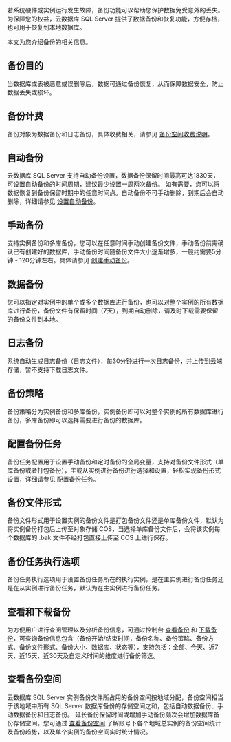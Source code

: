 若系统硬件或实例运行发生故障，备份功能可以帮助您保护数据免受意外的丢失。为保障您的权益，云数据库 SQL Server 提供了数据备份和恢复功能，方便存档，也可用于恢复到本地数据库。

本文为您介绍备份的相关信息。

## 备份目的
当数据库或表被恶意或误删除后，数据可通过备份恢复，从而保障数据安全，防止数据丢失或损坏。

## 备份计费
备份对象为数据备份和日志备份，具体收费相关，请参见 [备份空间收费说明](https://cloud.tencent.com/document/product/238/70171)。

## 自动备份
云数据库 SQL Server 支持自动备份设置，数据备份保留时间最高可达1830天，可设置自动备份的时间周期，建议最少设置一周两次备份。
如有需要，您可以将数据恢复到备份保留时期中的任意时间点。自动备份不可手动删除，到期后会自动删除，详细请参见 [设置自动备份](https://cloud.tencent.com/document/product/238/70165)。

## 手动备份
支持实例备份和多库备份，您可以在任意时间手动创建备份文件，手动备份前需确认已有创建好的数据库，手动备份时间随备份文件大小逐渐增多，一般约需要5分钟 - 120分钟左右。具体请参见 [创建手动备份](https://cloud.tencent.com/document/product/238/70156)。

## 数据备份
您可以指定对实例中的单个或多个数据库进行备份，也可以对整个实例的所有数据库进行备份，备份文件有保留时间（7天），到期自动删除，请及时下载需要保留的备份文件到本地。

## 日志备份
系统自动生成日志备份（日志文件），每30分钟进行一次日志备份，并上传到云端存储，暂不支持下载日志文件。

## 备份策略
备份策略分为实例备份和多库备份，实例备份即可以对整个实例的所有数据库进行备份，多库备份即可以选择需要进行备份的数据库。

## 配置备份任务
备份任务配置用于设置手动备份和定时备份的全局变量，支持对备份文件形式（单库备份或者打包备份），主或从实例进行备份进行选择和设置，轻松实现备份形式设置，详细请参见 [配置备份任务](https://cloud.tencent.com/document/product/238/70166)。

## 备份文件形式
备份文件形式用于设置实例的备份文件是打包备份文件还是单库备份文件，默认为将实例备份打包后上传至对象存储 COS，当选择单库备份文件后，会将该实例每个数据库的 .bak 文件不经打包直接上传至 COS 上进行保存。

## 备份任务执行选项
备份任务执行选项用于设置备份任务所在的执行实例，是在主实例进行备份任务还是在从实例进行备份任务，默认为在主实例进行备份任务。

## 查看和下载备份
为方便用户进行查阅管理以及分析备份信息，可通过控制台 [查看备份](https://cloud.tencent.com/document/product/238/70167) 和 [下载备份](https://cloud.tencent.com/document/product/238/7523)，可查询备份信息包含（备份开始/结束时间，备份名称、备份策略、备份方式、备份文件形式、备份大小、数据库、状态等），支持包括：全部、今天、近7天、近15天、近30天及自定义时间的维度进行备份筛选。

## 查看备份空间
云数据库 SQL Server 实例备份文件所占用的备份空间按地域分配，备份空间相当于该地域中所有 SQL Server 数据库备份的存储空间之和，包括自动数据备份、手动数据备份和日志备份。
延长备份保留时间或增加手动备份频次会增加数据库备份存储空间。您可通过 [查看备份空间](https://cloud.tencent.com/document/product/238/70168) 了解账号下各个地域总实例的备份空间统计及备份趋势，以及单个实例的备份空间实时统计情况。

